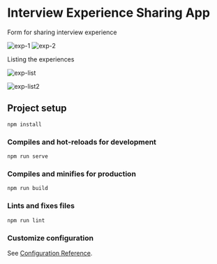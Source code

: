 # Interview Experience Sharing App

Form for sharing interview experience

![exp-1](https://user-images.githubusercontent.com/102280641/160765765-15f98ae2-e06f-4d6a-a932-584af82e842f.PNG)
![exp-2](https://user-images.githubusercontent.com/102280641/160766778-d1bea1fd-0a60-46a5-a2de-309c649d4a57.PNG)


Listing the experiences

![exp-list](https://user-images.githubusercontent.com/102280641/160767630-897a74b0-14cc-4734-a883-6332daa43c37.PNG)

![exp-list2](https://user-images.githubusercontent.com/102280641/160767819-2f8b8db1-a75b-47f9-b327-a35c362401ce.PNG)


## Project setup
```
npm install
```

### Compiles and hot-reloads for development
```
npm run serve
```

### Compiles and minifies for production
```
npm run build
```

### Lints and fixes files
```
npm run lint
```

### Customize configuration
See [Configuration Reference](https://cli.vuejs.org/config/).
